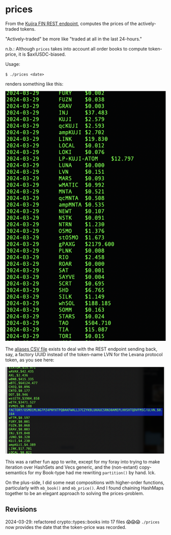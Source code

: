 # prices

From the 
[Kujira FIN REST endpoint](https://api.kujira.app/api/coingecko/tickers),
computes the prices of the actively-traded tokens.

"Actively-traded" be more like "traded at all in the last 24-hours."

n.b.: Although `prices` takes into account all order books to compute 
token-price, it is $axlUSDC-biased.

Usage:

`$ ./prices <date>`

renders something like this:

![token prices](imgs/prices.png)

The [aliases CSV file](../../../data-files/FIN/aliases.csv) exists to deal
with the REST endpoint sending back, say, a factory UUID instead of the
token-name LVN for the Levana protocol token, as you see here:

![LVN needs aliasing](imgs/aliases.png)

This was a rather fun app to write, except for my foray into trying to make
iteration over HashSets and Vecs generic, and the (non-extant) copy-semantics
for my Book-type had me rewriting `partition()` by hand. Ick.

On the plus-side, I did some neat compositions with higher-order functions,
particularly with `mb_book()` and `mb_price()`. And I found chaining HashMaps
together to be an elegant approach to solving the prices-problem.

## Revisions

2024-03-29: refactored crypto::types::books into 17 files 😱😱😱 `./prices`
now provides the date that the token-price was recorded.
